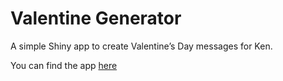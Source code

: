 Valentine Generator
================

A simple Shiny app to create Valentine’s Day messages for Ken.

You can find the app
[here](https://ekholme.shinyapps.io/Ken_Valentine_Generator/)
